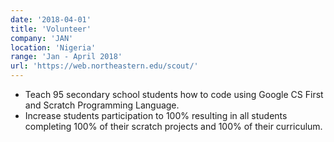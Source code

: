 ```yaml
---
date: '2018-04-01'
title: 'Volunteer'
company: 'JAN'
location: 'Nigeria'
range: 'Jan - April 2018'
url: 'https://web.northeastern.edu/scout/'
---
```


-  Teach 95 secondary school students how to code using Google CS First and Scratch Programming Language.
-  Increase students participation to 100% resulting in all students completing 100% of their scratch projects and 100% of their curriculum.

